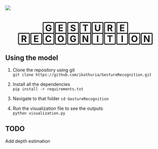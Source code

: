 <img align="center" src="https://researchoutreach.org/wp-content/uploads/2020/05/Celso-de-Melo-Kazunori-Terada-Main-Image.jpg" />

<h1 align="center">🄶🄴🅂🅃🅄🅁🄴 🅁🄴🄲🄾🄶🄽🄸🅃🄸🄾🄽</h1>

## Using the model
1. Clone the repository using git  
`git clone https://github.com/ikathuria/GestureRecognition.git`

2. Install all the dependencies  
`pip install -r requirements.txt`

3. Navigate to that folder 
`cd GestureRecognition`

3. Run the visualization file to see the outputs  
`python visualization.py`

## TODO
Add depth estimation
